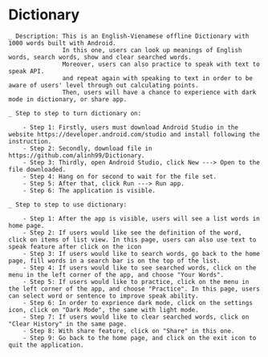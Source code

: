 # Dictionary
    _ Description: This is an English-Vienamese offline Dictionary with 1000 words built with Android. 
                   In this one, users can look up meanings of English words, search words, show and clear searched words.
                   Moreover, users can also practice to speak with text to speak API. 
                   and repeat again with speaking to text in order to be aware of users' level through out calculating points.
                   Then, users will have a chance to experience with dark mode in dictionary, or share app.
                  
    _ Step to step to turn dictionary on:
        
        - Step 1: Firstly, users must download Android Studio in the website https://developer.android.com/studio and install following the instruction.
        - Step 2: Secondly, download file in https://github.com/alinh99/Dictionary.
        - Step 3: Thirdly, open Android Studio, click New ---> Open to the file downloaded.
        - Step 4: Hang on for second to wait for the file set.
        - Step 5: After that, click Run ---> Run app.
        - Step 6: The application is visible.
        
    _ Step to step to use dictionary:
        
        - Step 1: After the app is visible, users will see a list words in home page.
        - Step 2: If users would like see the definition of the word, click on items of list view. In this page, users can also use text to speak feature after click on the icon
        - Step 3: If users would like to search words, go back to the home page, fill words in a search bar is on the top of the list.
        - Step 4: If users would like to see searched words, click on the menu in the left corner of the app, and choose "Your Words".
        - Step 5: If users would like to practice, click on the menu in the left corner of the app, and choose "Practice". In this page, users can select word or sentence to improve speak ability.
        - Step 6: In order to exprience dark mode, click on the settings icon, click on "Dark Mode", the same with light mode.
        - Step 7: If users would like to clear searched words, click on "Clear History" in the same page.
        - Step 8: With share feature, click on "Share" in this one.
        - Step 9: Go back to the home page, and click on the exit icon to quit the application.
        
